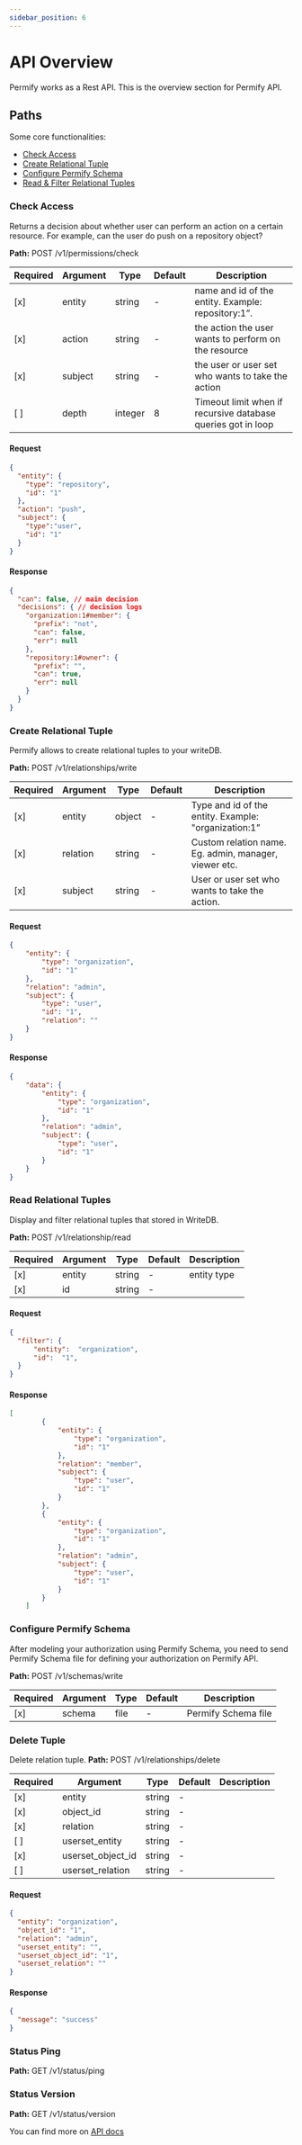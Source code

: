 ```yaml
---
sidebar_position: 6
---
```


# API Overview

Permify works as a Rest API. This is the overview section for Permify API. 

## Paths

Some core functionalities:

- [Check Access](#check-access)
- [Create Relational Tuple](#create-relational-tuple)
- [Configure Permify Schema](#configure-permify-schema)
- [Read & Filter Relational Tuples](#read-relational-tuples)

### Check Access 

Returns a decision about whether user can perform an action on a certain resource. For example, can the user do push on
a repository object?

**Path:** POST /v1/permissions/check

| Required | Argument | Type | Default | Description |
|----------|----------|---------|---------|-------------------------------------------------------------------------------------------|
| [x]   | entity | string | - | name and id of the entity. Example: repository:1”.
| [x]   | action | string | - | the action the user wants to perform on the resource |
| [x]   | subject | string | - | the user or user set who wants to take the action  |
| [ ]   | depth | integer | 8 | Timeout limit when if recursive database queries got in loop|

#### Request

```json
{
  "entity": {
    "type": "repository",
    "id": "1"
  },
  "action": "push",
  "subject": {
    "type":"user",
    "id": "1"
  }
}
```

#### Response

```json
{
  "can": false, // main decision
  "decisions": { // decision logs
    "organization:1#member": {
      "prefix": "not",
      "can": false,
      "err": null
    },
    "repository:1#owner": {
      "prefix": "",
      "can": true,
      "err": null
    }
  }
}
```

### Create Relational Tuple

Permify allows to create relational tuples to your writeDB.

**Path:** POST /v1/relationships/write

| Required | Argument | Type | Default | Description |
|----------|-------------------|--------|---------|-------------|
| [x]   | entity | object | - | Type and id of the entity. Example: "organization:1”|
| [x]   | relation | string | - | Custom relation name. Eg. admin, manager, viewer etc.|
| [x]   | subject | string | - | User or user set who wants to take the action. |

#### Request

```json
{
    "entity": {
        "type": "organization",
        "id": "1"
    },
    "relation": "admin",
    "subject": {
        "type": "user",
        "id": "1",
        "relation": ""
    }
}
```

#### Response

```json
{
    "data": {
        "entity": {
            "type": "organization",
            "id": "1"
        },
        "relation": "admin",
        "subject": {
            "type": "user",
            "id": "1"
        }
    }
}
```

### Read Relational Tuples

Display and filter relational tuples that stored in WriteDB. 

**Path:** POST /v1/relationship/read

| Required | Argument | Type | Default | Description |
|----------|-------------------|--------|---------|-------------|
| [x]   | entity | string | - | entity type |
| [x]   | id | string | - | | entity type

#### Request

```json
{
  "filter": {
      "entity":  "organization",
      "id":  "1",
  }
}
```

#### Response

```json
[
        {
            "entity": {
                "type": "organization",
                "id": "1"
            },
            "relation": "member",
            "subject": {
                "type": "user",
                "id": "1"
            }
        },
        {
            "entity": {
                "type": "organization",
                "id": "1"
            },
            "relation": "admin",
            "subject": {
                "type": "user",
                "id": "1"
            }
        }
    ]
```



### Configure Permify Schema 

After modeling your authorization using Permify Schema, you need to send Permify Schema file for defining your authorization on Permify API. 

**Path:** POST /v1/schemas/write

| Required | Argument | Type | Default | Description |
|----------|-------------------|--------|---------|-------------|
| [x]   | schema | file | - | Permify Schema file|

### Delete Tuple

Delete relation tuple.
**Path:** POST /v1/relationships/delete

| Required | Argument | Type | Default | Description |
|----------|-------------------|--------|---------|-------------|
| [x]   | entity | string | - | |
| [x]   | object_id | string | - | |
| [x]   | relation | string | - | |
| [ ]   | userset_entity | string | - | |
| [x]   | userset_object_id | string | - | |
| [ ]   | userset_relation | string | - | |

#### Request

```json
{
  "entity": "organization",
  "object_id": "1",
  "relation": "admin",
  "userset_entity": "",
  "userset_object_id": "1",
  "userset_relation": ""
}
```

#### Response

```json
{
  "message": "success"
}
```

### Status Ping

**Path:** GET /v1/status/ping

### Status Version

**Path:** GET /v1/status/version


You can find more on [API docs](https://github.com/Permify/permify/tree/master/docs)


